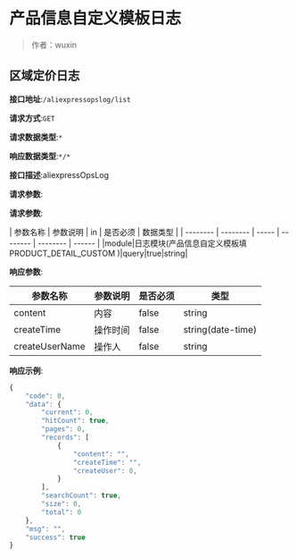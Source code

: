 # 产品信息自定义模板日志

> 作者：wuxin

## 区域定价日志


**接口地址**:`/aliexpressopslog/list`


**请求方式**:`GET`


**请求数据类型**:`*`


**响应数据类型**:`*/*`


**接口描述**:aliexpressOpsLog


**请求参数**:


**请求参数**:


| 参数名称 | 参数说明 | in    | 是否必须 | 数据类型 |
| -------- | -------- | ----- | -------- | -------- | ------ |
|module|日志模块(产品信息自定义模板填 PRODUCT_DETAIL_CUSTOM )|query|true|string|


**响应参数**:


| 参数名称 | 参数说明 |是否必须| 类型 |
| -------- | -------- | ----- |----- | 
|content|内容|false|string|
|createTime|操作时间|false|string(date-time)|
|createUserName|操作人|false|string|


**响应示例**:
```javascript
{
	"code": 0,
	"data": {
		"current": 0,
		"hitCount": true,
		"pages": 0,
		"records": [
			{
				"content": "",
				"createTime": "",
				"createUser": 0,
			}
		],
		"searchCount": true,
		"size": 0,
		"total": 0
	},
	"msg": "",
	"success": true
}
```